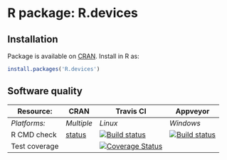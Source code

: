 # R package: R.devices

## Installation
Package is available on [CRAN](http://cran.r-project.org/package=R.devices).  Install in R as:
```r
install.packages('R.devices')
```


## Software quality

| Resource:     | CRAN        | Travis CI        | Appveyor         |
| ------------- | ------------------- | ---------------- | ---------------- |
| _Platforms:_  | _Multiple_          | _Linux_          | _Windows_        |
| R CMD check   | [status](http://cran.r-project.org/web/checks/check_results_R.devices.html) | <a href="https://travis-ci.org/HenrikBengtsson/R.devices"><img src="https://travis-ci.org/HenrikBengtsson/R.devices.svg?branch=master" alt="Build status"></a>    | <a href="https://ci.appveyor.com/project/HenrikBengtsson/r-devices"><img src="https://ci.appveyor.com/api/projects/status/github/HenrikBengtsson/R.devices" alt="Build status"></a> |
| Test coverage |                     | <a href="https://coveralls.io/r/HenrikBengtsson/R.devices"><img src="https://coveralls.io/repos/HenrikBengtsson/R.devices/badge.png?branch=develop" alt="Coverage Status"/></a> |                  |

